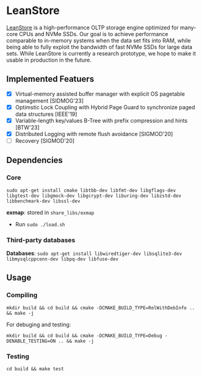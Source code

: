 # LeanStore

[LeanStore](https://db.in.tum.de/~leis/papers/leanstore.pdf) is a high-performance OLTP storage engine optimized for many-core CPUs and NVMe SSDs. Our goal is to achieve performance comparable to in-memory systems when the data set fits into RAM, while being able to fully exploit the bandwidth of fast NVMe SSDs for large data sets. While LeanStore is currently a research prototype, we hope to make it usable in production in the future.

## Implemented Featuers

- [x] Virtual-memory assisted buffer manager with explicit OS pagetable management  [SIDMOG'23]
- [x] Optimstic Lock Coupling with Hybrid Page Guard to synchronize paged data structures [IEEE'19]
- [x] Variable-length key/values B-Tree with prefix compression and hints  [BTW'23]
- [x] Distributed Logging with remote flush avoidance [SIGMOD'20]
- [ ] Recovery [SIGMOD'20]

## Dependencies

### Core

`sudo apt-get install cmake libtbb-dev libfmt-dev libgflags-dev libgtest-dev libgmock-dev libgcrypt-dev liburing-dev libzstd-dev libbenchmark-dev libssl-dev`

**exmap**: stored in `share_libs/exmap`
- Run `sudo ./load.sh`

### Third-party databases

**Databases**: `sudo apt-get install libwiredtiger-dev libsqlite3-dev libmysqlcppconn-dev libpq-dev libfuse-dev`

## Usage

### Compiling

`mkdir build && cd build && cmake -DCMAKE_BUILD_TYPE=RelWithDebInfo .. && make -j`

For debuging and testing:

    mkdir build && cd build && cmake -DCMAKE_BUILD_TYPE=Debug -DENABLE_TESTING=ON .. && make -j

### Testing

`cd build && make test`
